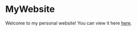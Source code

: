 # MyWebsite

Welcome to my personal website!
You can view it here [here](https://salvatoreamaddio.github.io/MyWebsite/).
